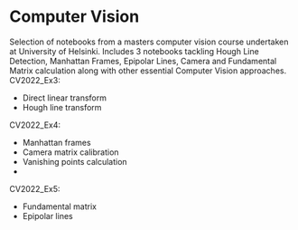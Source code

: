 # Computer Vision 
Selection of notebooks from a masters computer vision course undertaken at University of Helsinki. Includes 3 notebooks tackling Hough Line Detection, Manhattan Frames, Epipolar Lines, Camera and Fundamental Matrix calculation along with other essential Computer Vision approaches. \
CV2022_Ex3:
- Direct linear transform
- Hough line transform 
  
CV2022_Ex4:
- Manhattan frames
- Camera matrix calibration
- Vanishing points calculation 
- 
CV2022_Ex5:
- Fundamental matrix
- Epipolar lines
